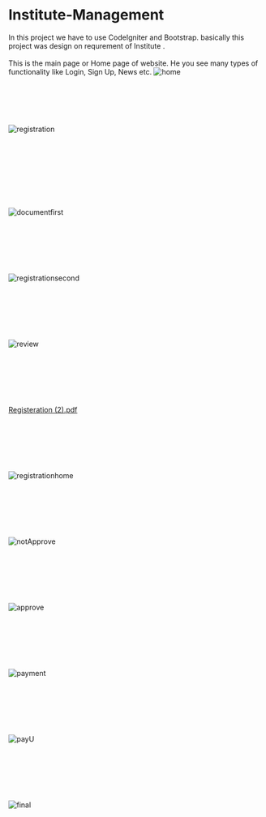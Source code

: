 # Institute-Management
In this project we have to use CodeIgniter and Bootstrap. basically this project was design on requrement of Institute .
<br /><br />
This is the main page or Home page of website. He you see many types of functionality like Login, Sign Up, News etc.
![home](https://user-images.githubusercontent.com/75820747/164680330-5993c154-aa12-4662-94d2-9fb88c147669.jpg)

   
   
   
   
   
   
   
   
   <br /><br /><br /><br />
   
   
   
   
![registration](https://user-images.githubusercontent.com/75820747/164680767-4dfe0e52-1f27-404e-af57-866ad9790127.jpg)




<br /><br /><br /><br /><br /><br /><br />






![documentfirst](https://user-images.githubusercontent.com/75820747/164680803-0b65f702-45ab-4da8-80dc-d97173eb12b6.jpg)

<br /><br /><br /><br /><br />









![registrationsecond](https://user-images.githubusercontent.com/75820747/164680879-01c41205-3dfa-4c87-bbe1-c82fd0b1e9ee.jpg)





<br /><br /><br /><br /><br />






![review](https://user-images.githubusercontent.com/75820747/164680828-112f7af5-df4b-4103-b9be-c0b10b7c272d.jpg)



<br /><br /><br /><br /><br />










[Registeration (2).pdf](https://github.com/aruvishalpatel/Institute-Management/files/8539633/Registeration.2.pdf)







<br /><br /><br /><br /><br />







![registrationhome](https://user-images.githubusercontent.com/75820747/164680966-31f7d887-1e5f-4953-ae2b-f8c10e11f9fe.jpg)














<br /><br /><br /><br /><br />


![notApprove](https://user-images.githubusercontent.com/75820747/164681068-ec923225-00ab-4140-8dee-04ce7b8081d1.jpg)












<br /><br /><br /><br /><br />






![approve](https://user-images.githubusercontent.com/75820747/164681101-31fdf471-0867-4c6d-9225-10bd88466546.jpg)





<br /><br /><br /><br /><br />














![payment](https://user-images.githubusercontent.com/75820747/164681003-53b548f1-49ae-41b1-b0c1-0e1e40ee1129.jpg)















<br /><br /><br /><br /><br />




![payU](https://user-images.githubusercontent.com/75820747/164681009-fba9a85f-b364-46b3-99ae-4e10063c1440.jpg)








<br /><br /><br /><br /><br />









![final](https://user-images.githubusercontent.com/75820747/164681123-7f087c83-76a0-4cf1-9117-7e5c2d13fcf7.jpg)
